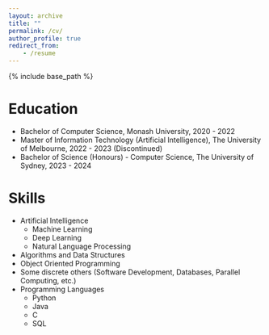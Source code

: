 ```yaml
---
layout: archive
title: ""
permalink: /cv/
author_profile: true
redirect_from:
    - /resume
---
```


{% include base_path %}

# Education

-   Bachelor of Computer Science, Monash University, 2020 - 2022
-   Master of Information Technology (Artificial Intelligence), The University of Melbourne, 2022 - 2023 (Discontinued)
-   Bachelor of Science (Honours) - Computer Science, The University of Sydney, 2023 - 2024

<!-- # Work experience

-   Summer 2015: Research Assistant

    -   Github University
    -   Duties included: Tagging issues
    -   Supervisor: Professor Git -->

# Skills

-   Artificial Intelligence
    -   Machine Learning
    -   Deep Learning
    -   Natural Language Processing
-   Algorithms and Data Structures
-   Object Oriented Programming
-   Some discrete others (Software Development, Databases, Parallel Computing, etc.)
-   Programming Languages
    -   Python
    -   Java
    -   C
    -   SQL

<!-- # Publications

  <ul>{% for post in site.publications %}
    {% include archive-single-cv.html %}
  {% endfor %}</ul>

Talks
======
  <ul>{% for post in site.talks %}
    {% include archive-single-talk-cv.html %}
  {% endfor %}</ul>

Teaching
======
  <ul>{% for post in site.teaching %}
    {% include archive-single-cv.html %}
  {% endfor %}</ul>

Service and leadership
======
* Currently signed in to 43 different slack teams -->
